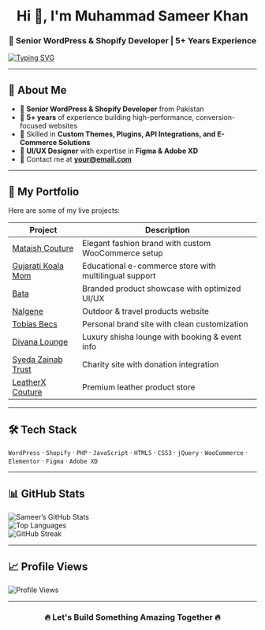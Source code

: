 <!-- 💫 Fancy GitHub Profile for Muhammad Sameer Khan -->

<h1 align="center">Hi 👋, I'm Muhammad Sameer Khan</h1>
<h3 align="center">🚀 Senior WordPress & Shopify Developer | 5+ Years Experience</h3>

[![Typing SVG](https://readme-typing-svg.herokuapp.com?size=24&color=FF69B4&center=true&vCenter=true&width=500&lines=WordPress+%26+Shopify+Expert;Custom+Themes+%26+Plugins;E-Commerce+Specialist;UI%2FUX+Designer+%7C+Figma+%26+AdobeXD)](https://git.io/typing-svg)

---

## 💼 About Me
- 🔹 **Senior WordPress & Shopify Developer** from Pakistan  
- 🔹 **5+ years** of experience building high-performance, conversion-focused websites  
- 🔹 Skilled in **Custom Themes, Plugins, API Integrations, and E-Commerce Solutions**  
- 🔹 **UI/UX Designer** with expertise in **Figma & Adobe XD**  
- 💌 Contact me at **your@email.com**

---

## 🌟 My Portfolio
Here are some of my live projects:

| Project | Description |
|---------|-------------|
| [Mataish Couture](https://Mataishcouture.com) | Elegant fashion brand with custom WooCommerce setup |
| [Gujarati Koala Mom](https://Gujaratikoalamom.com) | Educational e-commerce store with multilingual support |
| [Bata](https://Bata.com) | Branded product showcase with optimized UI/UX |
| [Nalgene](https://Nalgene.com) | Outdoor & travel products website |
| [Tobias Becs](https://Tobiasbecs.com) | Personal brand site with clean customization |
| [Divana Lounge](https://divanalounge.co.uk/) | Luxury shisha lounge with booking & event info |
| [Syeda Zainab Trust](https://syedazainabtrust.org.uk) | Charity site with donation integration |
| [LeatherX Couture](https://leatherxcouture.com/) | Premium leather product store |

---

## 🛠 Tech Stack
`WordPress` · `Shopify` · `PHP` · `JavaScript` · `HTML5` · `CSS3` · `jQuery` · `WooCommerce` · `Elementor` · `Figma` · `Adobe XD`

---

## 📊 GitHub Stats
![Sameer’s GitHub Stats](https://github-readme-stats.vercel.app/api?username=YOUR_GITHUB_USERNAME&show_icons=true&theme=radical)  
![Top Languages](https://github-readme-stats.vercel.app/api/top-langs/?username=YOUR_GITHUB_USERNAME&layout=compact&theme=radical)  
![GitHub Streak](https://github-readme-streak-stats.herokuapp.com?user=YOUR_GITHUB_USERNAME&theme=radical)

---

## 📈 Profile Views
![Profile Views](https://komarev.com/ghpvc/?username=YOUR_GITHUB_USERNAME&color=blue&style=flat)

---

<h3 align="center">🔥 Let's Build Something Amazing Together 🔥</h3>
